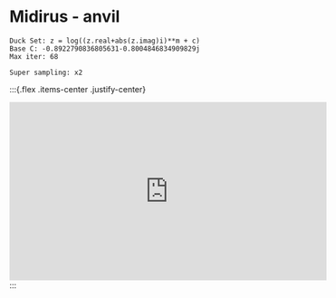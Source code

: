 # Midirus - anvil

```
Duck Set: z = log((z.real+abs(z.imag)i)**m + c)
Base C: -0.8922790836805631-0.8004846834909829j
Max iter: 68

Super sampling: x2
```

:::{.flex .items-center .justify-center}
<iframe width="560" height="315" src="https://www.youtube.com/embed/vwVg4QndOd4" title="YouTube video player" frameborder="0" allow="accelerometer; autoplay; clipboard-write; encrypted-media; gyroscope; picture-in-picture" allowfullscreen></iframe>
:::
